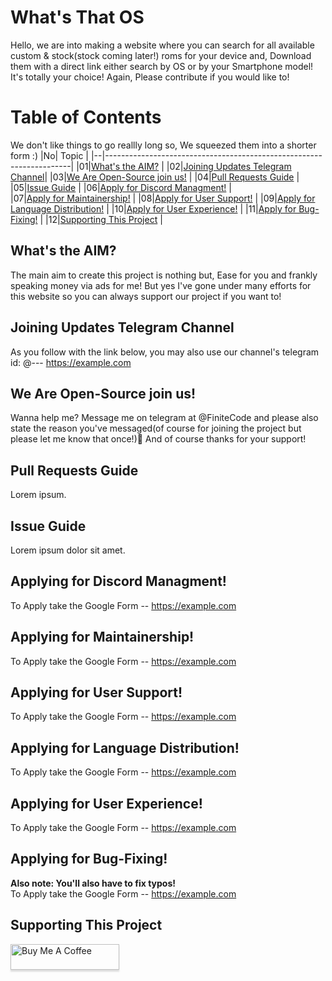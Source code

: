 # What's That OS
Hello, we are into making a website where you can search for all available custom & stock(stock coming later!) roms for your device and, Download them with a direct link either search by OS or by your Smartphone model! It's totally your choice! Again, Please contribute if you would like to!

# Table of Contents
We don't like things to go reallly long so, We squeezed them into a shorter form :)
|No| Topic                                                               |
|--|---------------------------------------------------------------------|
|01|[What's the AIM?](#what-s-the-aim)                                   |
|02|[Joining Updates Telegram Channel](#joining-updates-telegram-channel)|
|03|[We Are Open-Source join us!](#we-are-open-source-join-us)           |
|04|[Pull Requests Guide](#pull-requests-guide)                          |
|05|[Issue Guide](#issue-guide)                                          | 
|06|[Apply for Discord Managment!](#apply-for-discord-managment)         |  
|07|[Apply for Maintainership!](#apply-for-maintainership)               |
|08|[Apply for User Support!](#apply-for-user-support)                   |
|09|[Apply for Language Distribution!](#applt-for-language-distribution) |
|10|[Apply for User Experience!](#apply-for-user-experience)             |
|11|[Apply for Bug-Fixing!](#apply-for-bug-fixing)                       |
|12|[Supporting This Project](#supporting-this-project)                  |

## What's the AIM?
The main aim to create this project is nothing but, Ease for you and frankly speaking money via ads for me! But yes I've gone under many efforts for this website so you can always support our project if you want to! 

## Joining Updates Telegram Channel
As you follow with the link below, you may also use our channel's telegram id: @--- 
https://example.com

## We Are Open-Source join us!
Wanna help me? Message me on telegram at @FiniteCode and please also state the reason you've messaged(of course for joining the project but please let me know that once!)🥱 And of course thanks for your support!

## Pull Requests Guide
Lorem ipsum.

## Issue Guide
Lorem ipsum dolor sit amet.

## Applying for Discord Managment!
To Apply take the Google Form -- https://example.com

## Applying for Maintainership!
To Apply take the Google Form -- https://example.com

## Applying for User Support!
To Apply take the Google Form -- https://example.com

## Applying for Language Distribution!
To Apply take the Google Form -- https://example.com

## Applying for User Experience!
To Apply take the Google Form -- https://example.com

## Applying for Bug-Fixing!
<b>Also note: You'll also have to fix typos!</b>
<br>
To Apply take the Google Form -- https://example.com

## Supporting This Project
<a href="https://www.buymeacoffee.com/finitecode" target="_blank"><img src="https://www.buymeacoffee.com/assets/img/custom_images/orange_img.png" alt="Buy Me A Coffee" style="height: 41px !important;width: 174px !important;box-shadow: 0px 3px 2px 0px rgba(190, 190, 190, 0.5) !important;-webkit-box-shadow: 0px 3px 2px 0px rgba(190, 190, 190, 0.5) !important;" ></a>
